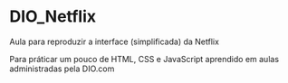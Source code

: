 # DIO_Netflix

Aula para reproduzir a interface (simplificada) da Netflix

Para práticar um pouco de HTML, CSS e JavaScript aprendido em aulas administradas pela DIO.com
